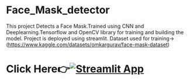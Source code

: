 # Face_Mask_detector
This project Detects a Face Mask.Trained using CNN and Deeplearning.Tensorflow and OpenCV library for training and building the model.
Project is deployed using streamlit.
Dataset used for training-> (https://www.kaggle.com/datasets/omkargurav/face-mask-dataset)

# Click Here👉[![Streamlit App](https://static.streamlit.io/badges/streamlit_badge_black_white.svg)](https://evans129-face-mask-detector-app-86yp6y.streamlit.app/)

